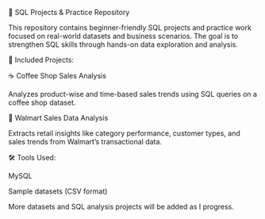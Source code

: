 🧠 SQL Projects & Practice Repository

This repository contains beginner-friendly SQL projects and practice work focused on real-world datasets and business scenarios. The goal is to strengthen SQL skills through hands-on data exploration and analysis.


📂 Included Projects:

☕ Coffee Shop Sales Analysis

Analyzes product-wise and time-based sales trends using SQL queries on a coffee shop dataset.


🛒 Walmart Sales Data Analysis

Extracts retail insights like category performance, customer types, and sales trends from Walmart’s transactional data.


🛠️ Tools Used:

MySQL


Sample datasets (CSV format)


More datasets and SQL analysis projects will be added as I progress.
